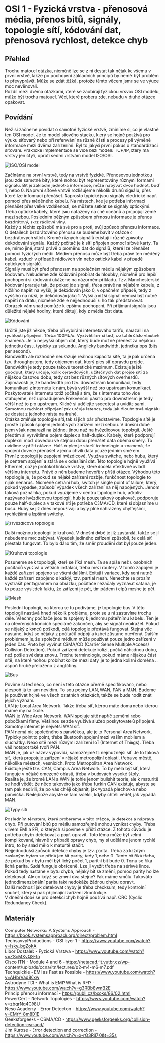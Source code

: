 OSI 1 - Fyzická vrstva - přenosová média, přenos bitů, signály, topologie sítí, kódování dat, přenosová rychlost, detekce chyb
===

Přehled
---
Trochu matoucí otázka, nicméně lze se z ní dostat tak nějak ke všemu v první vrstvě, takže po pochopení základních principů by neměl být problém to převyprávět. Může se zdát těžká, protože těmto věcem jsme se ve výuce moc nevěnovali.       
Rozdíl mezi dvěma otázkami, které se zaobírají fyzickou vrsvou OSI modelu, může být trochu matoucí. Věci, které proberu zde, nebudu v druhé otázce opakovat.

Povídání
---
Než si začneme povídat o samotné fyzické vrstvě, zmíníme si, co je vlastně ten OSI model. Je to model síťového stacku, který se hojně používá pro výuku síťovaný nebo při referování na různé části a procesy při výměně informace mezi dvěma zařízeními. Byl to jakýsi první pokus o standardizaci síťování. Praktické implementace se více blíží modelu TCP/IP, který má vrstvy jen čtyři, oproti sedmi vrstvám model ISO/OSI.

![ISO/OSI model](ISO_network_model.png)

Začínáme na první vrstvě, tedy na vrstvě fyzické. Přenosovou jednotkou jsou zde samotné bity, které mohou být reprezentovány různymi formami signálu. Bit je základní jednotka informace, může nabývat dvou hodnot, buď 1, nebo 0. Na první síťové vrstvě rozlišujeme několik druhů signálu, přes které lze informaci přenášet. Naprosto typické jsou signály elektrické např. pomocí přes měděného kabelu. Na místech, kde je potřeba informaci přenášet přes velké vzdálenosti, se můžete setkat se signály optickými. Třeba optické kabely, které jsou nataženy na dně oceánů a propojují země mezi sebou. Posledním běžným způsobem přenosu informace je přenos bezdrátový, skrz rádiové vlny.           
Každý z těchto způsobů má své pro a proti, svůj způsob přenosu informace. O detailech bezdrátového přenosu se budeme bavit v otázce o bezdrátových sítích. Kromě různých signálů existují i různé způsoby dekódování signálu. Každý počítač je k síťi připojen pomocí síťové karty. Ta se, mimo jiné, stará právě o proměnu dat do signálů, které lze přenášet pomocí fyzických médií. Médiem přenosu může být třeba právě ten měděný kabel, vzduch v případě rádiových vln nebo optický kabel v případě optických signálů.     
Signály musí být před přenosem na společném médiu nějakým způsobem kódovám. Nebudeme zde kódování probírat do hloubky, nicméně pro lepší pochopení si kódování ukážeme na názorném příkladu. Tzv. Manchesterské kódování pracuje tak, že pokud jde signál, třeba právě na nějakém kabelu, z nižšího napětí na vyšší, je dekódován jako 0, v opačném případě, tedy z vyššího na nižší, je dekódován jako 1. Vyšší a nižší signál nemusí být nutně napětí na drátu, nicméně zde je nejjednoduší si ho tak představovat. Obrázek vám snad pomůže k lepšímu pochopení. Při příjimání signálu jsou důležité nějaké hodiny, které diktují, kdy z média číst data.

![Kódování](encoding.png)

Určitě jste již někde, třeba při vybírání internetováho tarifu, narazaili na rychlosti připojení. Třeba 100Mb/s. Vystvětlíme si teď, co tohle číslo vlastně znamená. Je to nejvyšší objem dat, který bude možné přenést za nějakou jednotku času, typicky za sekundu. Anglicky bandwidth, jednotka bps (bits per second).       
Bandwidth ale rozhodně neukazuje reálnou kapacita sítě, ta je pak určená tzv. throughputem, tedy objemem dat, který přes síť opravdu projde. Bandwidth je tedy pouze takové teoretické maximum. Existuje ještě goodput, který určuje, kolik opravdových, užitečných dat projde sítí za nějakou časovou dobu, tedy dat bez různých síťových overheadů. Zajímavostí je, že bandwidth pro tzv. downstream komunikaci, tedy komunikaci z internetu k nám, bývá vyšší než pro upstream komunikaci. Poskytovatelé internetu totiž počítají s tím, že z internetu toho více stahujeme, než uploadujeme. Frekvenční pásmo pro downstream je tedy větší než to pro upstream. Klidně si udělejte speedtest a uvidíte sami.        
Samotnou rychlost připojení pak určuje latence, tedy jak dlouho trvá signálu se dostat z jednoho místa na druhé.        
Otázka zmiňuje topologie sítí, tak si jich pár představíme. Topologie sítě je prostě způsob spojení jednotlivých zařízení mezi sebou. V dnešní době jsem však nenarazil na žádnou jinou naž na hvězdicovou topologii. Ještě předtím si vysvětlíme pojem duplex a half-duplex. Kabely, které podporují duplexní mód, dovedou ve stejnou dobu přenášet data oběma směry. To uvidíme v příští otázce. Half-duplex je starší technologie a znamená, že spojení dovede přenášet v jednu chvíli data pouze jedním směrem.       
První z topologii je zapojení hvězdicové. Využíva switche, nebo hubu, který je centrem spojení a stárá se o odesílání dat. Této topologie hojně využívá Ethernet, což je protokol linkové vrstvy, které docela efektivně ovládl většinu internetu. Právě o něm budeme hovořit v příští otázce. Výhodou této topologie je, že pokud se nějaké zařízení rozbije, funkčnost topologie to nijak nenaruší. Nicméně cetrální hub, switch je single point of failure, který, pokud vypadne, způsobí výpadek všech zařízení na něj napojených. Jenom taková poznámka, pokud využijeme v centru topologie hub, ačkoliv nazývano hvězdicovou topologií, hub je pouze takový opakovač, podporuje pouze half-duplex a v takové sítí je potřeba CSMA/CD, které si objasníme u busu. Huby se již dnes nepoužívají a byly plně nahrazeny chytřejšími, rychlejšími a lepšími switchy.

![Hvězdicová topologie](star_topology.svg)

Další možnou topologíí je kruhová. V dnešní době je již zastaralá, takže se jí nebudeme moc zabývat. Výpadek jediného zařízení způsobil, že celá síť přestala fungovat. To bylo dáno tím, že směr proudění dat byl pouze jeden.

![Kruhová topologie](ring_topology.webp)

Posuneme se k topologii, které se říká mesh. Ta se spíše než u osobních počítačů využívá u větších instalací, třeba mezi routery. V tomto zapojení je každé zařízení spojeno se všemi dalšími. Exitují i variace, kdy není nutně každé zařízení zapojeno s každý, tzv. partial mesh. Nenechte se prosím vystrašit pentagramem na obrázku, počítače nezačaly vyznávat satana, je to pouze výsledek faktu, že zařízení je pět, tím pádem i cípů meshe je pět.

![Mesh](mesh_topology.png)

Poslední topologií, na kterou se tu podíváme, je topologie bus. V této topologii nastává hned několik problému, proto se u ní zastavíme trochu déle. Všechny počítače jsou tu spojeny k jednomu páteřnímu kabelu. Ten je na otevřených koncích speciálně zakončen, aby se signál neodrážel. Pokud se nějaký z konců poškodí, celá topologie přestává fungovat. Stejná věc nastane, když se nějaký z počítačů odpojí a kabel zůstane otevřený. Dalším problémem je, že společné médium může používat pouze jedno zařízení v jeden čas. Proto byl vyvinut CSMA/CD (Carrier Sense Multiple Access/ Collision Detection). Pokud zařízení detekuje kolizi, počká náhodnou dobu, než pošle své data znovu. Trochu terminologie, pokud máme nějakou část sítě, na které mohou probíhat kolize mezi daty, je to jedna kolizní doména .. aspoň hrubě přeloženo z angličtiny.

![Bus](bus_topology.PNG)

Povíme si teď něco, co není v této otázce přesně specifikováno, nebo alespoň já to tam nevidím. To jsou pojmy LAN, WAN, PAN a MAN. Budeme je používat hojně ve všech ostatních otázkách, takže se bude hodit znát jejich význam.        
LAN je Local Area Network. Takže třeba síť, kterou máte doma nebo kterou máme my na škole.      
WAN je Wide Area Network. WAN spojuje sítě napříč zeměmi nebo pobočkami firmy. Většinou se zde využívá služeb poskytovatelů připojení. Samotný internet je největší WAN síť.        
PAN nemá nic společného s pánvičkou, ale je to Personal Area Network. Typicky point to point, třeba Bluetooth spojení mezi vaším mobilem a sluchátky. Nebo sítě mezi různými zařízení IoT (Internet of Things). Třeba váš hotspot také tvoří PAN.     
MAN je, jak už název vypovídá, samozřejmě ta nejmužnější síť. Je to taková síť, která propojuje zařízení v nějaké metropolitní oblasti, třeba ve městě, několika městach, vesnicích. Proto Metropolitan Area Network.      
Existuje ještě tzv. CAN, Campus Area Network. To by měla být síť, která funguje v nějaké omezené oblasti, třeba v budovách vysoké školy.        
Realita je, že kromě LAN a WAN je tohle jenom bullshit teorie, ale k maturitě se hodí vědět, že něco takového jako třeba fuckin CAN existuje, abyste se tam pak nedivili, že po vás chtějí objasnit, jak vypadá plechovka nebo pánvička. Nedejbože abyste se tam svlékli, kdyby chtěli vědět, jak vypádá MAN.

![Typy sítí](network_types.png)

Posledním tématem, které probereme v této otázce, je detekce a náprava chyb. Při putování bitů po médiu samozřejmě mohou vznikat chyby. Třeba vlivem EMI a RFI, o kterých si povíme v příští otázce. Z tohoto důvodu je potřeba chyby detekovat a popř. opravit. Toto téma může být velmi komplikované, hlavně v případě opravy chyb, my si uděláme jenom rychlé intro, to by snad mělo k maturitě stačit.      
Nejjednodušší způsob detekce chyby je tzv. parita. Třeba za každým zaslaným bytem se přidá jen bit parity, tedy 1, nebo 0. Tento bit říká třeba, že pokud by v bytu měl být lichý počet 1, paritní bit bude 0. Tomu se říká lichá parita. Sudá funguje obráceně. Lze ji využít třeba na sériové lince. Pokud tedy nastane v bytu chyba, nějaký bit se změní, pomocí parity ho lze detekovat. Ale co když se změní dva stejné? Pak máme smůlu. Takováto jednodimenzionální parita také nedokáže žádnou chybu opravit.        
Další možností jak detekovat chyby je třeba checksum, tedy kontrolní součet, který si pak přijímající zařízení zkontroluje.     
V dnešní době se pro detekci chyb hojně používá např. CRC (Cyclic Redundancy Check).

Materiály
---
Computer Networks: A Systems Approach - https://book.systemsapproach.org/direct/problem.html        
TechsavvyProductions - OSI layer 1 - https://www.youtube.com/watch?v=lsky_bgZoKA        
Libor Dostalek - Fyzická Vrstava - https://www.youtube.com/watch?v=ZScMXyQSFfo      
Cisco ITN - Module 4 and 6 - https://netacad.fit.vutbr.cz/wp-content/uploads/ccna/itn/lectures/p2-m4-m6-m7.pdf      
Techquickie - EMI as Fast as Possible - https://www.youtube.com/watch?v=AHbrVad86xw     
Astrodyne TDI - What is EMI? What is RFI? - https://www.youtube.com/watch?v=g3RBb8wmB2E     
Princip přenosu informací - https://publi.cz/books/86/02.html       
PowerCert - Network Topologies - https://www.youtube.com/watch?v=zbqrNg4C98U        
Neso Academy - Error Detection - https://www.youtube.com/watch?v=EMrY-8m8D1E        
Geeksforgeeks - CSMA/CD - https://www.geeksforgeeks.org/collision-detection-csmacd/     
Jim Kurose - Error detection and correction - https://www.youtube.com/watch?v=x-rQ3RiI7I0&t=35s